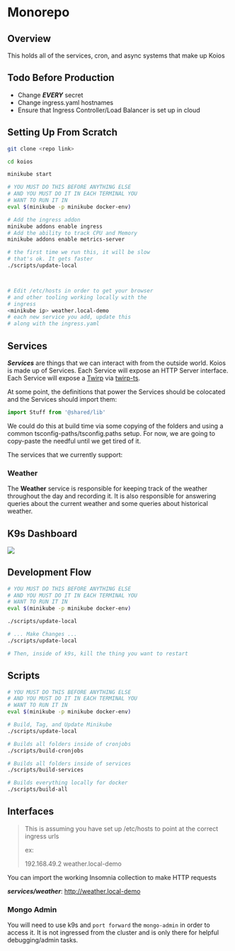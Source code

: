 # Monorepo

## Overview

This holds all of the services, cron, and async systems that make up Koios


## Todo Before Production

- Change _**EVERY**_ secret
- Change ingress.yaml hostnames
- Ensure that Ingress Controller/Load Balancer is set up in cloud


## Setting Up From Scratch

```sh
git clone <repo link>

cd koios

minikube start

# YOU MUST DO THIS BEFORE ANYTHING ELSE
# AND YOU MUST DO IT IN EACH TERMINAL YOU
# WANT TO RUN IT IN
eval $(minikube -p minikube docker-env)

# Add the ingress addon
minikube addons enable ingress
# Add the ability to track CPU and Memory
minikube addons enable metrics-server

# the first time we run this, it will be slow
# that's ok. It gets faster
./scripts/update-local



# Edit /etc/hosts in order to get your browser
# and other tooling working locally with the
# ingress
<minikube ip> weather.local-demo
# each new service you add, update this
# along with the ingress.yaml
```

## Services

_**Services**_ are things that we can interact with from the outside world.
Koios is made up of Services. Each Service will expose an HTTP Server interface.
Each Service will expose a [Twirp](https://github.com/twitchtv/twirp) via
[twirp-ts](https://github.com/hopin-team/twirp-ts).

At some point, the definitions that power the Services should be colocated and
the Services should import them:

```ts
import Stuff from '@shared/lib'
```

We could do this at build time via some copying of the folders and using a
common tsconfig-paths/tsconfig.paths setup. For now, we are going to copy-paste
the needful until we get tired of it.

The services that we currently support:
### Weather

The **Weather** service is responsible for keeping track of the weather throughout
the day and recording it. It is also responsible for answering queries about the
current weather and some queries about historical weather.

## K9s Dashboard

![](https://imgur.com/n6vJZW7.png)

## Development Flow

```sh
# YOU MUST DO THIS BEFORE ANYTHING ELSE
# AND YOU MUST DO IT IN EACH TERMINAL YOU
# WANT TO RUN IT IN
eval $(minikube -p minikube docker-env)

./scripts/update-local

# ... Make Changes ...
./scripts/update-local

# Then, inside of k9s, kill the thing you want to restart
```

## Scripts

```sh
# YOU MUST DO THIS BEFORE ANYTHING ELSE
# AND YOU MUST DO IT IN EACH TERMINAL YOU
# WANT TO RUN IT IN
eval $(minikube -p minikube docker-env)

# Build, Tag, and Update Minikube
./scripts/update-local

# Builds all folders inside of cronjobs
./scripts/build-cronjobs

# Builds all folders inside of services
./scripts/build-services

# Builds everything locally for docker
./scripts/build-all
```

## Interfaces

> This is assuming you have set up /etc/hosts to point
> at the correct ingress urls
> 
> ex:
>
> 192.168.49.2 weather.local-demo

You can import the working Insomnia collection to make HTTP requests

_**services/weather**_: http://weather.local-demo

### Mongo Admin

You will need to use k9s and `port forward` the `mongo-admin` in order to access it. It is not ingressed
from the cluster and is only there for helpful debugging/admin tasks.